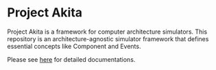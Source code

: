 # Project Akita

Project Akita is a framework for computer architecture simulators. This repository is an architecture-agnostic simulator framework that defines essential concepts like Component and Events. 

Please see [here](doc/index.md) for detailed documentations.
